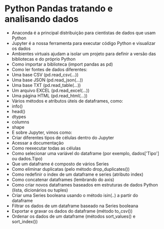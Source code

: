 # Python Pandas tratando e analisando dados

- Anaconda é a principal distribuição para cientistas de dados que usam Python
- Jupyter é a nossa ferramenta para executar código Python e visualizar os dados
- Ambientes virtuais ajudam a isolar um projeto para definir a versão das bibliotecas e do próprio Python
- Como importar a biblioteca (import pandas as pd)
- Como ler fontes de dados diferentes:
- Uma base CSV (pd.read_csv(...))
-  Uma base JSON (pd.read_json(...))
-  Uma base TXT (pd.read_table(...))
-  Um arquivo EXCEL (pd.read_excel(...))
-  Uma página HTML (pd.read_html(...))
- Vários métodos e atributos úteis de dataframes, como:
-  info()
-  head()
-  dtypes
-  columns
-  shape
- E sobre Jupyter, vimos como:
- Criar diferentes tipos de células dentro do Jupyter
- Acessar a documentação
- Como reexecutar todas as células
- Como selecionar uma variável do dataframe (por exemplo, dados['Tipo'] ou dados.Tipo)
- Que um dataframe é composto de vários Series
- Como eliminar duplicatas (pelo método drop_duplicates())
- Como redefinir o index de um dataframe e series (atributo index)
- Como concatenar dataframes (lembrando do axis)
- Como criar novos dataframes baseados em estruturas de dados Python (lista, dicionários ou tuples)
- Criar uma Series booleana usando o método isin(..) a partir do dataframe
- Filtrar os dados de um dataframe baseado na Series booleana
- Exportar e gravar os dados do dataframe (método to_csv())
- Ordenar os dados de um dataframe (métodos sort_values() e sort_index())